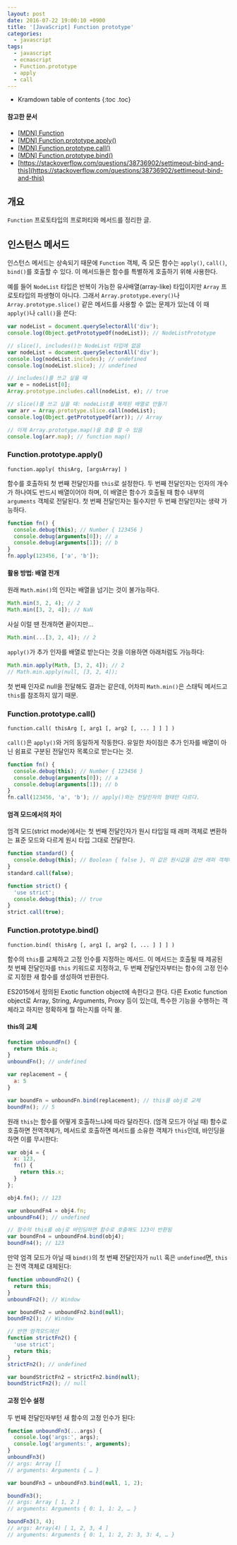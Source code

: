 ```yaml
---
layout: post
date: 2016-07-22 19:00:10 +0900
title: '[JavaScript] Function prototype'
categories:
  - javascript
tags:
  - javascript
  - ecmascript
  - Function.prototype
  - apply
  - call
---
```


* Kramdown table of contents
{:toc .toc}

#### 참고한 문서

- [\[MDN\] Function](https://developer.mozilla.org/en-US/docs/Web/JavaScript/Reference/Global_Objects/Function)
- [\[MDN\] Function.prototype.apply()](https://developer.mozilla.org/en-US/docs/Web/JavaScript/Reference/Global_Objects/Function/apply)
- [\[MDN\] Function.prototype.call()](https://developer.mozilla.org/en-US/docs/Web/JavaScript/Reference/Global_Objects/Function/call)
- [\[MDN\] Function.prototype.bind()](https://developer.mozilla.org/en-US/docs/Web/JavaScript/Reference/Global_Objects/Function/bind)
- [https://stackoverflow.com/questions/38736902/settimeout-bind-and-this](https://stackoverflow.com/questions/38736902/settimeout-bind-and-this)


## 개요

`Function` 프로토타입의 프로퍼티와 메서드를 정리한 글.


## 인스턴스 메서드

인스턴스 메서드는 상속되기 때문에 `Function` 객체, 즉 모든 함수는 `apply()`, `call()`, `bind()`를 호출할 수 있다. 이 메서드들은 함수를 특별하게 호출하기 위해 사용한다.

예를 들어 `NodeList` 타입은 반복이 가능한 유사배열(array-like) 타입이지만 `Array` 프로토타입의 파생형이 아니다. 그래서 `Array.prototype.every()`나 `Array.prototype.slice()` 같은 메서드를 사용할 수 없는 문제가 있는데 이 때 `apply()`나 `call()`을 쓴다:

```js
var nodeList = document.querySelectorAll('div');
console.log(Object.getPrototypeOf(nodeList)); // NodeListPrototype

// slice(), includes()는 NodeList 타입에 없음
var nodeList = document.querySelectorAll('div');
console.log(nodeList.includes); // undefined
console.log(nodeList.slice); // undefined

// includes()를 쓰고 싶을 때
var e = nodeList[0];
Array.prototype.includes.call(nodeList, e); // true

// slice()를 쓰고 싶을 때: nodeList를 복제된 배열로 만들기
var arr = Array.prototype.slice.call(nodeList);
console.log(Object.getPrototypeOf(arr)); // Array

// 이제 Array.prototype.map()을 호출 할 수 있음
console.log(arr.map); // function map()
```

### Function.prototype.apply()

```
function.apply( thisArg, [argsArray] )
```

함수를 호출하되 첫 번째 전달인자를 `this`로 설정한다. 두 번째 전달인자는 인자의 개수가 하나여도 반드시 배열이어야 하며, 이 배열은 함수가 호출될 때 함수 내부의 `arguments` 객체로 전달된다. 첫 번째 전달인자는 필수지만 두 번째 전달인자는 생략 가능하다.

```js
function fn() {
  console.debug(this); // Number { 123456 }
  console.debug(arguments[0]); // a
  console.debug(arguments[1]); // b
}
fn.apply(123456, ['a', 'b']);
```

#### 활용 방법: 배열 전개

원래 `Math.min()`의 인자는 배열을 넘기는 것이 불가능하다.

```js
Math.min(3, 2, 4); // 2
Math.min([3, 2, 4]); // NaN
```

사실 이럴 땐 전개하면 끝이지만...

```js
Math.min(...[3, 2, 4]); // 2
```

`apply()`가 추가 인자를 배열로 받는다는 것을 이용하면 아래처럼도 가능하다:

```js
Math.min.apply(Math, [3, 2, 4]); // 2
// Math.min.apply(null, [3, 2, 4]);
```

첫 번째 인자로 null을 전달해도 결과는 같은데, 어차피 `Math.min()`은 스태틱 메서드고 `this`를 참조하지 않기 때문.

### Function.prototype.call()

```
function.call( thisArg [, arg1 [, arg2 [, ... ] ] ] )
```

`call()`은 `apply()`와 거의 동일하게 작동한다. 유일한 차이점은 추가 인자를 배열이 아닌 쉼표로 구분된 전달인자 목록으로 받는다는 것.

```js
function fn() {
  console.debug(this); // Number { 123456 }
  console.debug(arguments[0]); // a
  console.debug(arguments[1]); // b
}
fn.call(123456, 'a', 'b'); // apply()와는 전달인자의 형태만 다르다.
```

#### 엄격 모드에서의 차이

엄격 모드(strict mode)에서는 첫 번째 전달인자가 원시 타입일 때 래퍼 객체로 변환하는 표준 모드와 다르게 원시 타입 그대로 전달한다.

```js
function standard() {
  console.debug(this); // Boolean { false }, 이 값은 원시값을 감싼 래퍼 객체다.
}
standard.call(false);

function strict() {
  'use strict';
  console.debug(this); // true
}
strict.call(true);
```

### Function.prototype.bind()

```
function.bind( thisArg [, arg1 [, arg2 [, ... ] ] ] )
```

함수의 `this`를 교체하고 고정 인수를 지정하는 메서드. 이 메서드는 호출될 때 제공된 첫 번째 전달인자를 `this` 키워드로 지정하고, 두 번째 전달인자부터는 함수의 고정 인수로 지정한 새 함수를 생성하여 반환한다.

ES2015에서 정의된 Exotic function object에 속한다고 한다. 다른 Exotic function object로 Array, String, Arguments, Proxy 등이 있는데, 특수한 기능을 수행하는 객체라고 하지만 정확하게 뭘 하는지를 아직 몲. 

#### this의 교체

```js
function unboundFn() {
  return this.a;
}
unboundFn(); // undefined

var replacement = {
  a: 5
}

var boundFn = unboundFn.bind(replacement); // this를 obj로 교체
boundFn(); // 5
```

원래 `this`는 함수를 어떻게 호출하느냐에 따라 달라진다. (엄격 모드가 아닐 때) 함수로 호출하면 전역객체가, 메서드로 호출하면 메서드를 소유한 객체가 `this`인데, 바인딩을 하면 이를 무시한다:

```js
var obj4 = {
  x: 123,
  fn() {
    return this.x;
  }
};

obj4.fn(); // 123

var unboundFn4 = obj4.fn;
unboundFn4(); // undefined

// 함수의 this를 obj로 바인딩하면 함수로 호출해도 123이 반환됨
var boundFn4 = unboundFn4.bind(obj4);
boundFn4(); // 123
```

만약 엄격 모드가 아닐 때 `bind()`의 첫 번째 전달인자가 `null` 혹은 `undefined`면, `this`는 전역 객체로 대체된다:

```js
function unboundFn2() {
  return this;
}
unboundFn2(); // Window

var boundFn2 = unboundFn2.bind(null);
boundFn2(); // Window

// 반면 엄격모드에선
function strictFn2() {
  'use strict';
  return this;
}
strictFn2(); // undefined

var boundStrictFn2 = strictFn2.bind(null);
boundStrictFn2(); // null
```

#### 고정 인수 설정

두 번째 전달인자부턴 새 함수의 고정 인수가 된다:

```js
function unboundFn3(...args) {
  console.log('args:', args);
  console.log('arguments:', arguments);
}
unboundFn3()
// args: Array []
// arguments: Arguments { … }

var boundFn3 = unboundFn3.bind(null, 1, 2);

boundFn3();
// args: Array [ 1, 2 ]
// arguments: Arguments { 0: 1, 1: 2, … }

boundFn3(3, 4);
// args: Array(4) [ 1, 2, 3, 4 ]
// arguments: Arguments { 0: 1, 1: 2, 2: 3, 3: 4, … }
```
